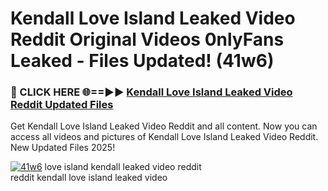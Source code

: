 # Kendall Love Island Leaked Video Reddit Original Videos 0nlyFans Leaked - Files Updated! (41w6)

<h3>🔴 CLICK HERE 🌐==►► <a href="https://tinyurl.com/x26r9saj" rel="nofollow">Kendall Love Island Leaked Video Reddit Updated Files</a></h3>

Get Kendall Love Island Leaked Video Reddit and all content. Now you can access all videos and pictures of Kendall Love Island Leaked Video Reddit. New Updated Files 2025!

[![41w6](https://i.imgur.com/LkgZPqh.gif)](https://tinyurl.com/x26r9saj)
love island kendall leaked video reddit<br>
reddit kendall love island leaked video